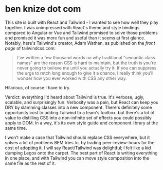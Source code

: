 # ben knize dot com

This site is built with React and Tailwind - I wanted to see how well they play together. I was unimpressed with React's theme and style bindings compared to Angular or Vue and Tailwind promised to solve those problems and promised it was more fun and useful than it seems at first glance. Notably, here's Tailwind's creator, Adam Wathan, as published on the _front page_ of tailwindcss.com:
> I've written a few thousand words on why traditional "semantic class names" are the reason CSS is hard to maintain, but the truth is you're never going to believe me until you actually try it. If you can suppress the urge to retch long enough to give it a chance, I really think you'll wonder how you ever worked with CSS any other way.

Hilarious, of course I have to try.

Verdict: everything I'd heard about Tailwind is true. It's verbose, ugly, scalable, and surprisingly fun. Verbosity was a pain, but React can keep you DRY by slamming classes into a new component. There's definitely some opportunity cost to adding Tailwind to a team's toolbox, but there's a lot of value to distilling CSS into a non-infinite set of effects you could possibly apply to DOM. In a way, it's its own style guide and component library at the same time.

I won't make a case that Tailwind should replace CSS everywhere, but it solves a lot of problems BEM tries to, by trading peer-review-hours for the cost of adopting it. I will say React/Tailwind was delightful; I felt like a kid dumping Legos onto the carpet. The best part of React is writing everything in one place, and with Tailwind you can move style composition into the same file as the rest of it.